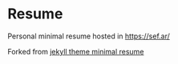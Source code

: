 # Resume

Personal minimal resume hosted in https://sef.ar/

Forked from [jekyll theme minimal resume](https://github.com/murraco/jekyll-theme-minimal-resume/)
